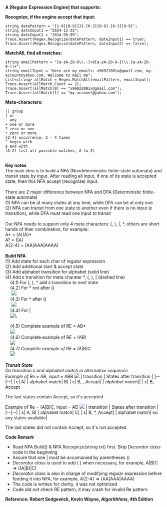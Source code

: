 

**A [Regular Expression Engine] that supports:**

**Recognize, if the engine accept that input:**

    string datePattern = "[1-9][0-9]{3}-[0-3][0-9]-[0-3][0-9]";
    string dateInput1 = "2024-12-25";
    string dateInput2 = "2024-99-99";
    Trace.Assert(Regex.Recognize(datePattern, dateInput1) == true);
    Trace.Assert(Regex.Recognize(datePattern, dateInput2) == false);

**MatchAll, find all matches:**

    string emailPattern = "[a-zA-Z0-9\\.-]+@[a-zA-Z0-9-](\\.[a-zA-Z0-9-])+";
    string emailInput = "Here are my emails: x96922081x@gmail.com, my-account@yahoo.com. Welcome to mail me";
    List<string> allMatch = Regex.MatchAll(emailPattern, emailInput);
    Trace.Assert(allMatch.Count == 2);
    Trace.Assert(allMatch[0] == "x96922081x@gmail.com");
    Trace.Assert(allMatch[1] == "my-account@yahoo.com");

**Meta-characters:**

    () group
    | or
    . any
    + one or more
    ? zero or one
    * zero or more
    {2-4} occurrence, 2 - 4 times
    ^ begin with
    $ end with
    [A-Z] list all possible matches, A to Z\
\
**Key notes**\
The main idea is to build a NFA (Nondeterministic finite-state automata) and transit state by input.  After reading all input, if one of its state is accepted state, then this NFA accept (recognize) input.\
\
There are 2 major difference between NFA and DFA (Deterministic finite-state automata)\
(1) NFA can be at many states at any time, while DFA can be at only one\
(2) NFA can transit from one state to another even if there is no input (ε transition), while DFA must read one input to transit\
\
Our NFA needs to support only 4 meta characters: (, ), |, *,  others are short hands of thier combination, for example:\
A+ = (A)(A)\*\
A? = (|A)\
A{2-4} = (AA|AAA|AAAA)\
\
**Build NFA**\
(1) Add state for each char of regular expression\
(2) Add additional start & accept state\
(3) Add alphabet transition for alphabet (solid line)\
(4) Add ε transition for meta charater *, (, ), | (dashed line)\
&nbsp;&nbsp;&nbsp;&nbsp;(4.1) For (, ), * add ε transition to next state\
&nbsp;&nbsp;&nbsp;&nbsp;(4.2) For * not after ()\
&nbsp;&nbsp;&nbsp;&nbsp; ![](https://r96922081.github.io/regex/nfa2.png)\
&nbsp;&nbsp;&nbsp;&nbsp;(4.3) For * after ()\
&nbsp;&nbsp;&nbsp;&nbsp; ![](https://r96922081.github.io/regex/nfa3.png)\
&nbsp;&nbsp;&nbsp;&nbsp;(4.4) For | \
&nbsp;&nbsp;&nbsp;&nbsp;![](https://r96922081.github.io/regex/nfa4.png)\

&nbsp;&nbsp;&nbsp;&nbsp;(4.5) Complete example of RE = AB\*\
&nbsp;&nbsp;&nbsp;&nbsp;![](https://r96922081.github.io/regex/nfa1.png)\
&nbsp;&nbsp;&nbsp;&nbsp;(4.6) Complete example of RE = (AB)*\
&nbsp;&nbsp;&nbsp;&nbsp;![](https://r96922081.github.io/regex/nfa5.png)\
&nbsp;&nbsp;&nbsp;&nbsp;(4.7) Complete example of RE = (A|B)C\
&nbsp;&nbsp;&nbsp;&nbsp;![](https://r96922081.github.io/regex/nfa6.png)\
\
**Transit State**\
Do transition ε and alphabet match in alternative sequence\
Example of Re = AB*, input = ABB
![](https://r96922081.github.io/regex/nfa1.png)
| transition | States after transition |
|--|--|
| ε|  A|
| alphabet match|  B|
| ε|  B, *, Accept|
| alphabet match|*|
| ε|  B, Accept


The last states contain Accept, so it's accepted

Example of Re = (A|B)C, input = AD
![](https://r96922081.github.io/regex/nfa6.png)
| transition | States after transition |
|--|--|
| ε|  A, B|
| alphabet match|  C|
| ε|  B, *, Accept|
| alphabet match| no any states available|

The last states did not contain Accept, so it's not accepted

**Code Remark**
- Read NFA.Build() & NFA.Recognize(string txt) first.  Skip *Decorator class* code in the beginning
- Assure that one | must be accomanied by parentheses ()
- *Decorator class* is used to add ( ) when necessary, for example, A|B|C => ((A|B)|C)
-  *Decorator class* is also in charge of modifying regular expression before feeding it into NFA, for example, A{2-4} => (AA|AAA|AAAA)
- The code is written for clarity, it was not optimized
- Code did not check RE pattern, it may crash for invalid Re pattern

**Reference: Robert Sedgewick, Kevin Wayne, *Algorithhms*, 4th Edition**
